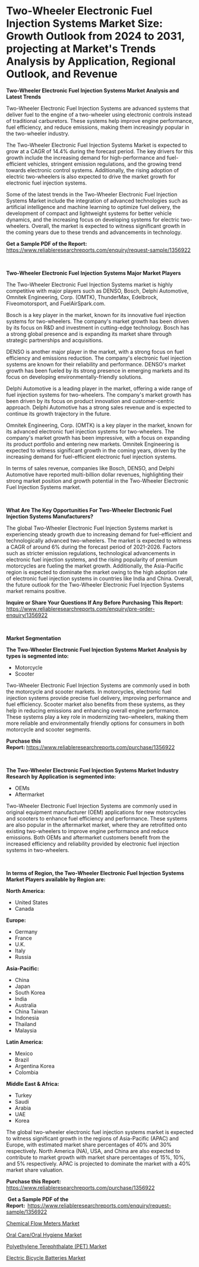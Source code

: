 <p><h1>Two-Wheeler Electronic Fuel Injection Systems Market Size: Growth Outlook from 2024 to 2031, projecting at Market's Trends Analysis by Application, Regional Outlook, and Revenue</h1></p><p><strong>Two-Wheeler Electronic Fuel Injection Systems Market Analysis and Latest Trends</strong></p>
<p><p>Two-Wheeler Electronic Fuel Injection Systems are advanced systems that deliver fuel to the engine of a two-wheeler using electronic controls instead of traditional carburetors. These systems help improve engine performance, fuel efficiency, and reduce emissions, making them increasingly popular in the two-wheeler industry.</p><p>The Two-Wheeler Electronic Fuel Injection Systems Market is expected to grow at a CAGR of 14.4% during the forecast period. The key drivers for this growth include the increasing demand for high-performance and fuel-efficient vehicles, stringent emission regulations, and the growing trend towards electronic control systems. Additionally, the rising adoption of electric two-wheelers is also expected to drive the market growth for electronic fuel injection systems.</p><p>Some of the latest trends in the Two-Wheeler Electronic Fuel Injection Systems Market include the integration of advanced technologies such as artificial intelligence and machine learning to optimize fuel delivery, the development of compact and lightweight systems for better vehicle dynamics, and the increasing focus on developing systems for electric two-wheelers. Overall, the market is expected to witness significant growth in the coming years due to these trends and advancements in technology.</p></p>
<p><strong>Get a Sample PDF of the Report:&nbsp;</strong> <a href="https://www.reliableresearchreports.com/enquiry/request-sample/1356922">https://www.reliableresearchreports.com/enquiry/request-sample/1356922</a></p>
<p>&nbsp;</p>
<p><strong>Two-Wheeler Electronic Fuel Injection Systems Major Market Players</strong></p>
<p><p>The Two-Wheeler Electronic Fuel Injection Systems market is highly competitive with major players such as DENSO, Bosch, Delphi Automotive, Omnitek Engineering, Corp. (OMTK), ThunderMax, Edelbrock, Fiveomotorsport, and FuelAirSpark.com.</p><p>Bosch is a key player in the market, known for its innovative fuel injection systems for two-wheelers. The company's market growth has been driven by its focus on R&D and investment in cutting-edge technology. Bosch has a strong global presence and is expanding its market share through strategic partnerships and acquisitions.</p><p>DENSO is another major player in the market, with a strong focus on fuel efficiency and emissions reduction. The company's electronic fuel injection systems are known for their reliability and performance. DENSO's market growth has been fueled by its strong presence in emerging markets and its focus on developing environmentally-friendly solutions.</p><p>Delphi Automotive is a leading player in the market, offering a wide range of fuel injection systems for two-wheelers. The company's market growth has been driven by its focus on product innovation and customer-centric approach. Delphi Automotive has a strong sales revenue and is expected to continue its growth trajectory in the future.</p><p>Omnitek Engineering, Corp. (OMTK) is a key player in the market, known for its advanced electronic fuel injection systems for two-wheelers. The company's market growth has been impressive, with a focus on expanding its product portfolio and entering new markets. Omnitek Engineering is expected to witness significant growth in the coming years, driven by the increasing demand for fuel-efficient electronic fuel injection systems.</p><p>In terms of sales revenue, companies like Bosch, DENSO, and Delphi Automotive have reported multi-billion dollar revenues, highlighting their strong market position and growth potential in the Two-Wheeler Electronic Fuel Injection Systems market.</p></p>
<p>&nbsp;</p>
<p><strong>What Are The Key Opportunities For Two-Wheeler Electronic Fuel Injection Systems Manufacturers?</strong></p>
<p><p>The global Two-Wheeler Electronic Fuel Injection Systems market is experiencing steady growth due to increasing demand for fuel-efficient and technologically advanced two-wheelers. The market is expected to witness a CAGR of around 6% during the forecast period of 2021-2026. Factors such as stricter emission regulations, technological advancements in electronic fuel injection systems, and the rising popularity of premium motorcycles are fueling the market growth. Additionally, the Asia-Pacific region is expected to dominate the market owing to the high adoption rate of electronic fuel injection systems in countries like India and China. Overall, the future outlook for the Two-Wheeler Electronic Fuel Injection Systems market remains positive.</p></p>
<p><strong>Inquire or Share Your Questions If Any Before Purchasing This Report:</strong> <a href="https://www.reliableresearchreports.com/enquiry/pre-order-enquiry/1356922">https://www.reliableresearchreports.com/enquiry/pre-order-enquiry/1356922</a></p>
<p>&nbsp;</p>
<p><strong>Market Segmentation</strong></p>
<p><strong>The Two-Wheeler Electronic Fuel Injection Systems Market Analysis by types is segmented into:</strong></p>
<p><ul><li>Motorcycle</li><li>Scooter</li></ul></p>
<p><p>Two-Wheeler Electronic Fuel Injection Systems are commonly used in both the motorcycle and scooter markets. In motorcycles, electronic fuel injection systems provide precise fuel delivery, improving performance and fuel efficiency. Scooter market also benefits from these systems, as they help in reducing emissions and enhancing overall engine performance. These systems play a key role in modernizing two-wheelers, making them more reliable and environmentally friendly options for consumers in both motorcycle and scooter segments.</p></p>
<p><strong>Purchase this Report:&nbsp;</strong><a href="https://www.reliableresearchreports.com/purchase/1356922">https://www.reliableresearchreports.com/purchase/1356922</a></p>
<p>&nbsp;</p>
<p><strong>The Two-Wheeler Electronic Fuel Injection Systems Market Industry Research by Application is segmented into:</strong></p>
<p><ul><li>OEMs</li><li>Aftermarket</li></ul></p>
<p><p>Two-Wheeler Electronic Fuel Injection Systems are commonly used in original equipment manufacturer (OEM) applications for new motorcycles and scooters to enhance fuel efficiency and performance. These systems are also popular in the aftermarket market, where they are retrofitted onto existing two-wheelers to improve engine performance and reduce emissions. Both OEMs and aftermarket customers benefit from the increased efficiency and reliability provided by electronic fuel injection systems in two-wheelers.</p></p>
<p>&nbsp;</p>
<p><strong>In terms of Region, the Two-Wheeler Electronic Fuel Injection Systems Market Players available by Region are:</strong></p>
<p>
    <p> <strong> North America: </strong>
        <ul>
            <li>United States</li>
            <li>Canada</li>
        </ul>
        </p> 
    <p> <strong> Europe: </strong>
        <ul>
            <li>Germany</li>
            <li>France</li>
            <li>U.K.</li>
            <li>Italy</li>
            <li>Russia</li>
        </ul>
        </p> 
    <p> <strong> Asia-Pacific: </strong>
        <ul>
            <li>China</li>
            <li>Japan</li>
            <li>South Korea</li>
            <li>India</li>
            <li>Australia</li>
            <li>China Taiwan</li>
            <li>Indonesia</li>
            <li>Thailand</li>
            <li>Malaysia</li>
        </ul>
        </p> 
    <p> <strong> Latin America: </strong>
        <ul>
            <li>Mexico</li>
            <li>Brazil</li>
            <li>Argentina Korea</li>
            <li>Colombia</li>
        </ul>
        </p> 
    <p> <strong> Middle East & Africa: </strong>
        <ul>
            <li>Turkey</li>
            <li>Saudi</li>
            <li>Arabia</li>
            <li>UAE</li>
            <li>Korea</li>
        </ul>
    </p>
    </p>
<p><p>The global two-wheeler electronic fuel injection systems market is expected to witness significant growth in the regions of Asia-Pacific (APAC) and Europe, with estimated market share percentages of 40% and 30% respectively. North America (NA), USA, and China are also expected to contribute to market growth with market share percentages of 15%, 10%, and 5% respectively. APAC is projected to dominate the market with a 40% market share valuation.</p></p>
<p><strong>Purchase this Report: </strong><a href="https://www.reliableresearchreports.com/purchase/1356922">https://www.reliableresearchreports.com/purchase/1356922</a></p>
<p>&nbsp;<strong>Get a Sample PDF of the Report:&nbsp;&nbsp;</strong><a href="https://www.reliableresearchreports.com/enquiry/request-sample/1356922">https://www.reliableresearchreports.com/enquiry/request-sample/1356922</a></p>
<p><strong></strong></p>
<p><p><a href="https://gentle-editor-9db.notion.site/Global-Chemical-Flow-Meters-Market-Size-and-Market-Trends-Insights-and-Projections-from-2024-to-203-6e9a6588fff44fbea098c1add7d78677">Chemical Flow Meters Market</a></p><p><a href="https://view.publitas.com/reportprime-1/oral-care-oral-hygiene-market-analysis-and-market-size-global-industry-overview-market-segmentation-and-forecast-2023-to-2030/">Oral Care/Oral Hygiene Market</a></p><p><a href="https://view.publitas.com/reportprime-1/polyethylene-terephthalate-pet-market-offers-provide-insightful-data-for-the-time-period-from-2023-to-2030-and-also-provide-analysis-based-on-application-type-and-region/">Polyethylene Terephthalate (PET) Market</a></p><p><a href="https://view.publitas.com/reportprime-1/electric-bicycle-batteries-market-research-report-reveals-the-latest-trends-and-opportunities-of-this-market-for-period-from-2024-2031/">Electric Bicycle Batteries Market</a></p></p>